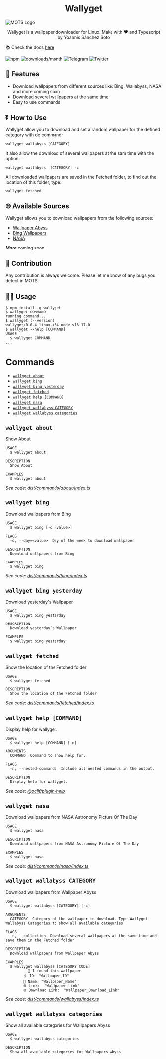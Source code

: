 <h1 align="center">Wallyget</h1>

<img align="center" src="img/wallyget_screen.png"  alt="MOTS Logo">

<p align="center">Wallyget is a wallpaper downloader for Linux.
Make with ❤️ and Typescript
by Yoannis Sánchez Soto</p>

📚 Check the docs [here](https://yossthedev.github.io/wallyget/)

![npm](https://img.shields.io/npm/v/wallyget)
![downloads/month](https://img.shields.io/npm/dm/wallyget)
![Telegram](https://img.shields.io/badge/t.me/yossthedev-Telegram-BLUE?style=flat&logo=Telegram)
![Twitter](https://img.shields.io/twitter/follow/yossthedev?style=social)

## 🚀 Features

* Download wallpapers from different sources like: Bing, Wallabyss, NASA and more coming soon
* Download several wallpapers at the same time
* Easy to use commands

## ⏬ How to Use

Wallyget allow you to download and set a random wallpaper for the defined category with de command:

    wallyget wallabyss [CATEGORY]

It also allow the download of several wallpapers at the sam time with the option:

    wallyget wallabyss  [CATEGORY] -c

All downloaded wallpapers are saved in the Fetched folder, to find out the location of this folder, type:

    wallyget fetched

## 🌐 Available Sources

Wallyget allows you to download wallpapers from the following sources:

* [Wallpaper Abyss](https://wall.alphacoders.com/)
* [Bing Wallpapers](https://bing.com)
* [NASA](https://api.nasa.gov/)

***More*** coming soon

## 👥 Contribution

Any contribution is always welcome. Please let me know of any bugs you detect in MOTS.

## 👨‍💻 Usage

<!-- usage -->
```sh-session
$ npm install -g wallyget
$ wallyget COMMAND
running command...
$ wallyget (--version)
wallyget/0.0.4 linux-x64 node-v16.17.0
$ wallyget --help [COMMAND]
USAGE
  $ wallyget COMMAND
...
```
<!-- usagestop -->

# Commands
<!-- commands -->
* [`wallyget about`](#wallyget-about)
* [`wallyget bing`](#wallyget-bing)
* [`wallyget bing yesterday`](#wallyget-bing-yesterday)
* [`wallyget fetched`](#wallyget-fetched)
* [`wallyget help [COMMAND]`](#wallyget-help-command)
* [`wallyget nasa`](#wallyget-nasa)
* [`wallyget wallabyss CATEGORY`](#wallyget-wallabyss-category)
* [`wallyget wallabyss categories`](#wallyget-wallabyss-categories)

## `wallyget about`

Show About

```
USAGE
  $ wallyget about

DESCRIPTION
  Show About

EXAMPLES
  $ wallyget about
```

_See code: [dist/commands/about/index.ts](https://github.com/yossTheDev/wallyget/blob/v0.0.4/dist/commands/about/index.ts)_

## `wallyget bing`

Download wallpapers from Bing

```
USAGE
  $ wallyget bing [-d <value>]

FLAGS
  -d, --day=<value>  Day of the week to download wallpaper

DESCRIPTION
  Download wallpapers from Bing

EXAMPLES
  $ wallyget bing
```

_See code: [dist/commands/bing/index.ts](https://github.com/yossTheDev/wallyget/blob/v0.0.4/dist/commands/bing/index.ts)_

## `wallyget bing yesterday`

Download yesterday`s Wallpaper

```
USAGE
  $ wallyget bing yesterday

DESCRIPTION
  Download yesterday`s Wallpaper

EXAMPLES
  $ wallyget bing yesterday
```

## `wallyget fetched`

Show the location of the Fetched folder

```
USAGE
  $ wallyget fetched

DESCRIPTION
  Show the location of the Fetched folder
```

_See code: [dist/commands/fetched/index.ts](https://github.com/yossTheDev/wallyget/blob/v0.0.4/dist/commands/fetched/index.ts)_

## `wallyget help [COMMAND]`

Display help for wallyget.

```
USAGE
  $ wallyget help [COMMAND] [-n]

ARGUMENTS
  COMMAND  Command to show help for.

FLAGS
  -n, --nested-commands  Include all nested commands in the output.

DESCRIPTION
  Display help for wallyget.
```

_See code: [@oclif/plugin-help](https://github.com/oclif/plugin-help/blob/v5.1.18/src/commands/help.ts)_

## `wallyget nasa`

Download wallpapers from NASA Astronomy Picture Of The Day

```
USAGE
  $ wallyget nasa

DESCRIPTION
  Download wallpapers from NASA Astronomy Picture Of The Day

EXAMPLES
  $ wallyget nasa
```

_See code: [dist/commands/nasa/index.ts](https://github.com/yossTheDev/wallyget/blob/v0.0.4/dist/commands/nasa/index.ts)_

## `wallyget wallabyss CATEGORY`

Download wallpapers from Wallpaper Abyss

```
USAGE
  $ wallyget wallabyss [CATEGORY] [-c]

ARGUMENTS
  CATEGORY  Category of the wallpaper to download. Type Wallyget Wallabyss Categories to show all available categories

FLAGS
  -c, --collection  Download several wallpapers at the same time and save them in the Fetched folder

DESCRIPTION
  Download wallpapers from Wallpaper Abyss

EXAMPLES
  $ wallyget wallabyss [CATEGORY CODE]
          🔎 I found this wallpaper
  		🖇 ID: "Wallpaper_ID"
  		🌄 Name: "Wallpaper_Name"
  		🌐 Link:  "Wallpaper_Link"
  		🌐 Download Link:  "Wallpaper_Download_Link"
```

_See code: [dist/commands/wallabyss/index.ts](https://github.com/yossTheDev/wallyget/blob/v0.0.4/dist/commands/wallabyss/index.ts)_

## `wallyget wallabyss categories`

Show all available categories for Wallpapers Abyss

```
USAGE
  $ wallyget wallabyss categories

DESCRIPTION
  Show all available categories for Wallpapers Abyss
```
<!-- commandsstop -->
